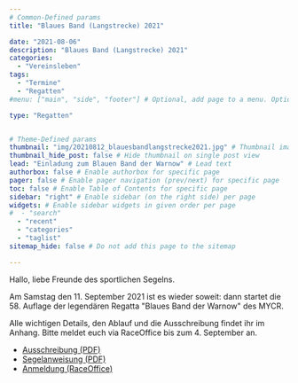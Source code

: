 ```yaml
---
# Common-Defined params
title: "Blaues Band (Langstrecke) 2021"

date: "2021-08-06"
description: "Blaues Band (Langstrecke) 2021"
categories:
  - "Vereinsleben"
tags:
  - "Termine"
  - "Regatten"
#menu: ["main", "side", "footer"] # Optional, add page to a menu. Options: main, side, footer

type: "Regatten"


# Theme-Defined params
thumbnail: "img/20210812_blauesbandlangstrecke2021.jpg" # Thumbnail image
thumbnail_hide_post: false # Hide thumbnail on single post view
lead: "Einladung zum Blauen Band der Warnow" # Lead text
authorbox: false # Enable authorbox for specific page
pager: false # Enable pager navigation (prev/next) for specific page
toc: false # Enable Table of Contents for specific page
sidebar: "right" # Enable sidebar (on the right side) per page
widgets: # Enable sidebar widgets in given order per page
#  - "search"
  - "recent"
  - "categories"
  - "taglist"
sitemap_hide: false # Do not add this page to the sitemap

---
```


Hallo, liebe Freunde des sportlichen Segelns.

Am Samstag den 11. September 2021 ist es wieder soweit: dann startet die 58. Auflage der legendären Regatta "Blaues Band der Warnow" des MYCR.

Alle wichtigen Details, den Ablauf und die Ausschreibung findet ihr im Anhang. Bitte meldet euch via RaceOffice bis zum 4. September an.

* [Ausschreibung (PDF)](/pdf/20210812_blauesbandlangstrecke2021.pdf)
* [Segelanweisung (PDF)](/pdf/20210812_blauesbandlangstrecke2021_segelanweisung.pdf)
* [Anmeldung (RaceOffice)](https://www.raceoffice.org/MYCR-BlauesBand2021)
